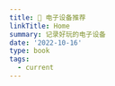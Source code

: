 ```yaml
---
title: 🌈 电子设备推荐
linkTitle: Home
summary: 记录好玩的电子设备
date: '2022-10-16'
type: book
tags:
  - current
---
```

